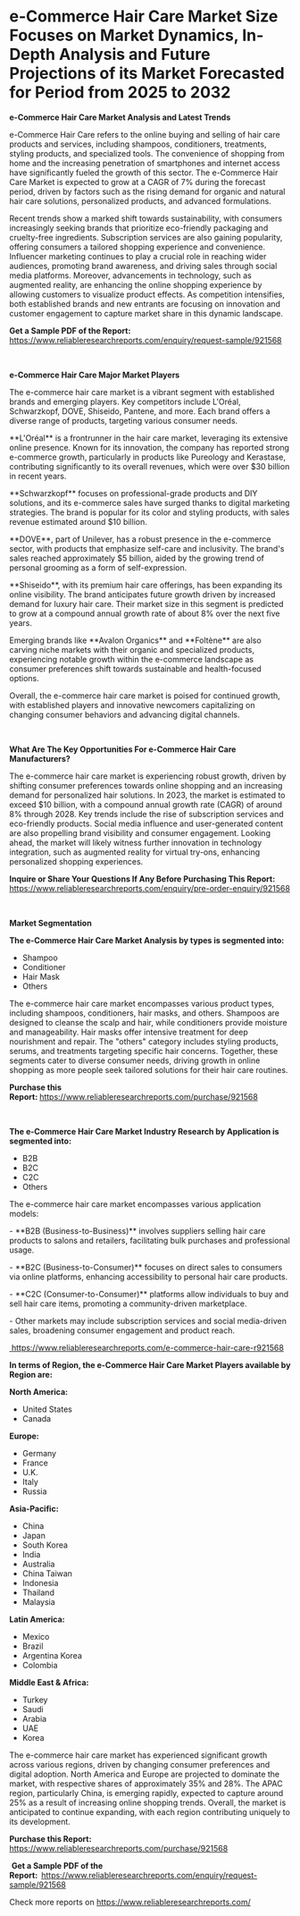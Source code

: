 <p><h1>e-Commerce Hair Care Market Size Focuses on Market Dynamics, In-Depth Analysis and Future Projections of its Market Forecasted for Period from 2025 to 2032</h1></p><p><strong>e-Commerce Hair Care Market Analysis and Latest Trends</strong></p>
<p><p>e-Commerce Hair Care refers to the online buying and selling of hair care products and services, including shampoos, conditioners, treatments, styling products, and specialized tools. The convenience of shopping from home and the increasing penetration of smartphones and internet access have significantly fueled the growth of this sector. The e-Commerce Hair Care Market is expected to grow at a CAGR of 7% during the forecast period, driven by factors such as the rising demand for organic and natural hair care solutions, personalized products, and advanced formulations.</p><p>Recent trends show a marked shift towards sustainability, with consumers increasingly seeking brands that prioritize eco-friendly packaging and cruelty-free ingredients. Subscription services are also gaining popularity, offering consumers a tailored shopping experience and convenience. Influencer marketing continues to play a crucial role in reaching wider audiences, promoting brand awareness, and driving sales through social media platforms. Moreover, advancements in technology, such as augmented reality, are enhancing the online shopping experience by allowing customers to visualize product effects. As competition intensifies, both established brands and new entrants are focusing on innovation and customer engagement to capture market share in this dynamic landscape.</p></p>
<p><strong>Get a Sample PDF of the Report:&nbsp;</strong> <a href="https://www.reliableresearchreports.com/enquiry/request-sample/921568?utm_campaign=2333&utm_medium=2&utm_source=Github&utm_content=ia&utm_term=09022025&utm_id=e-commerce-hair-care">https://www.reliableresearchreports.com/enquiry/request-sample/921568</a></p>
<p>&nbsp;</p>
<p><strong>e-Commerce Hair Care Major Market Players</strong></p>
<p><p>The e-commerce hair care market is a vibrant segment with established brands and emerging players. Key competitors include L'Oréal, Schwarzkopf, DOVE, Shiseido, Pantene, and more. Each brand offers a diverse range of products, targeting various consumer needs.</p><p>**L'Oréal** is a frontrunner in the hair care market, leveraging its extensive online presence. Known for its innovation, the company has reported strong e-commerce growth, particularly in products like Pureology and Kerastase, contributing significantly to its overall revenues, which were over $30 billion in recent years.</p><p>**Schwarzkopf** focuses on professional-grade products and DIY solutions, and its e-commerce sales have surged thanks to digital marketing strategies. The brand is popular for its color and styling products, with sales revenue estimated around $10 billion.</p><p>**DOVE**, part of Unilever, has a robust presence in the e-commerce sector, with products that emphasize self-care and inclusivity. The brand's sales reached approximately $5 billion, aided by the growing trend of personal grooming as a form of self-expression.</p><p>**Shiseido**, with its premium hair care offerings, has been expanding its online visibility. The brand anticipates future growth driven by increased demand for luxury hair care. Their market size in this segment is predicted to grow at a compound annual growth rate of about 8% over the next five years.</p><p>Emerging brands like **Avalon Organics** and **Foltène** are also carving niche markets with their organic and specialized products, experiencing notable growth within the e-commerce landscape as consumer preferences shift towards sustainable and health-focused options.</p><p>Overall, the e-commerce hair care market is poised for continued growth, with established players and innovative newcomers capitalizing on changing consumer behaviors and advancing digital channels.</p></p>
<p>&nbsp;</p>
<p><strong>What Are The Key Opportunities For e-Commerce Hair Care Manufacturers?</strong></p>
<p><p>The e-commerce hair care market is experiencing robust growth, driven by shifting consumer preferences towards online shopping and an increasing demand for personalized hair solutions. In 2023, the market is estimated to exceed $10 billion, with a compound annual growth rate (CAGR) of around 8% through 2028. Key trends include the rise of subscription services and eco-friendly products. Social media influence and user-generated content are also propelling brand visibility and consumer engagement. Looking ahead, the market will likely witness further innovation in technology integration, such as augmented reality for virtual try-ons, enhancing personalized shopping experiences.</p></p>
<p><strong>Inquire or Share Your Questions If Any Before Purchasing This Report:</strong> <a href="https://www.reliableresearchreports.com/enquiry/pre-order-enquiry/921568?utm_campaign=2333&utm_medium=2&utm_source=Github&utm_content=ia&utm_term=09022025&utm_id=e-commerce-hair-care">https://www.reliableresearchreports.com/enquiry/pre-order-enquiry/921568</a></p>
<p>&nbsp;</p>
<p><strong>Market Segmentation</strong></p>
<p><strong>The e-Commerce Hair Care Market Analysis by types is segmented into:</strong></p>
<p><ul><li>Shampoo</li><li>Conditioner</li><li>Hair Mask</li><li>Others</li></ul></p>
<p><p>The e-commerce hair care market encompasses various product types, including shampoos, conditioners, hair masks, and others. Shampoos are designed to cleanse the scalp and hair, while conditioners provide moisture and manageability. Hair masks offer intensive treatment for deep nourishment and repair. The "others" category includes styling products, serums, and treatments targeting specific hair concerns. Together, these segments cater to diverse consumer needs, driving growth in online shopping as more people seek tailored solutions for their hair care routines.</p></p>
<p><strong>Purchase this Report:&nbsp;</strong><a href="https://www.reliableresearchreports.com/purchase/921568?utm_campaign=2333&utm_medium=2&utm_source=Github&utm_content=ia&utm_term=09022025&utm_id=e-commerce-hair-care">https://www.reliableresearchreports.com/purchase/921568</a></p>
<p>&nbsp;</p>
<p><strong>The e-Commerce Hair Care Market Industry Research by Application is segmented into:</strong></p>
<p><ul><li>B2B</li><li>B2C</li><li>C2C</li><li>Others</li></ul></p>
<p><p>The e-commerce hair care market encompasses various application models: </p><p>- **B2B (Business-to-Business)** involves suppliers selling hair care products to salons and retailers, facilitating bulk purchases and professional usage. </p><p>- **B2C (Business-to-Consumer)** focuses on direct sales to consumers via online platforms, enhancing accessibility to personal hair care products. </p><p>- **C2C (Consumer-to-Consumer)** platforms allow individuals to buy and sell hair care items, promoting a community-driven marketplace. </p><p>- Other markets may include subscription services and social media-driven sales, broadening consumer engagement and product reach.</p></p>
<p><a href="https://www.reliableresearchreports.com/e-commerce-hair-care-r921568?utm_campaign=2333&utm_medium=2&utm_source=Github&utm_content=ia&utm_term=09022025&utm_id=e-commerce-hair-care">&nbsp;https://www.reliableresearchreports.com/e-commerce-hair-care-r921568</a></p>
<p><strong>In terms of Region, the e-Commerce Hair Care Market Players available by Region are:</strong></p>
<p>
    <p> <strong> North America: </strong>
        <ul>
            <li>United States</li>
            <li>Canada</li>
        </ul>
        </p> 
    <p> <strong> Europe: </strong>
        <ul>
            <li>Germany</li>
            <li>France</li>
            <li>U.K.</li>
            <li>Italy</li>
            <li>Russia</li>
        </ul>
        </p> 
    <p> <strong> Asia-Pacific: </strong>
        <ul>
            <li>China</li>
            <li>Japan</li>
            <li>South Korea</li>
            <li>India</li>
            <li>Australia</li>
            <li>China Taiwan</li>
            <li>Indonesia</li>
            <li>Thailand</li>
            <li>Malaysia</li>
        </ul>
        </p> 
    <p> <strong> Latin America: </strong>
        <ul>
            <li>Mexico</li>
            <li>Brazil</li>
            <li>Argentina Korea</li>
            <li>Colombia</li>
        </ul>
        </p> 
    <p> <strong> Middle East & Africa: </strong>
        <ul>
            <li>Turkey</li>
            <li>Saudi</li>
            <li>Arabia</li>
            <li>UAE</li>
            <li>Korea</li>
        </ul>
    </p>
    </p>
<p><p>The e-commerce hair care market has experienced significant growth across various regions, driven by changing consumer preferences and digital adoption. North America and Europe are projected to dominate the market, with respective shares of approximately 35% and 28%. The APAC region, particularly China, is emerging rapidly, expected to capture around 25% as a result of increasing online shopping trends. Overall, the market is anticipated to continue expanding, with each region contributing uniquely to its development.</p></p>
<p><strong>Purchase this Report: </strong><a href="https://www.reliableresearchreports.com/purchase/921568?utm_campaign=2333&utm_medium=2&utm_source=Github&utm_content=ia&utm_term=09022025&utm_id=e-commerce-hair-care">https://www.reliableresearchreports.com/purchase/921568</a></p>
<p>&nbsp;<strong>Get a Sample PDF of the Report:&nbsp;&nbsp;</strong><a href="https://www.reliableresearchreports.com/enquiry/request-sample/921568?utm_campaign=2333&utm_medium=2&utm_source=Github&utm_content=ia&utm_term=09022025&utm_id=e-commerce-hair-care">https://www.reliableresearchreports.com/enquiry/request-sample/921568</a></p>
<p><strong></strong></p>
<p>Check more reports on <a href="https://www.reliableresearchreports.com/?utm_campaign=2333&utm_medium=2&utm_source=Github&utm_content=ia&utm_term=09022025&utm_id=e-commerce-hair-care">https://www.reliableresearchreports.com/</a></p>